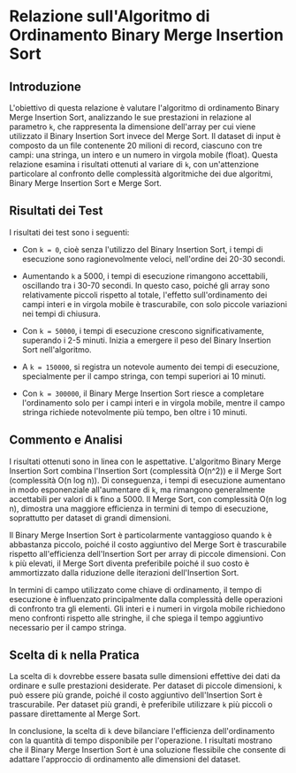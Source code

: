 # Relazione sull'Algoritmo di Ordinamento Binary Merge Insertion Sort

## Introduzione

L'obiettivo di questa relazione è valutare l'algoritmo di ordinamento Binary Merge Insertion Sort, analizzando le sue prestazioni in relazione al parametro `k`, che rappresenta la dimensione dell'array per cui viene utilizzato il Binary Insertion Sort invece del Merge Sort. Il dataset di input è composto da un file contenente 20 milioni di record, ciascuno con tre campi: una stringa, un intero e un numero in virgola mobile (float). Questa relazione esamina i risultati ottenuti al variare di `k`, con un'attenzione particolare al confronto delle complessità algoritmiche dei due algoritmi, Binary Merge Insertion Sort e Merge Sort.

## Risultati dei Test

I risultati dei test sono i seguenti:

- Con `k = 0`, cioè senza l'utilizzo del Binary Insertion Sort, i tempi di esecuzione sono ragionevolmente veloci, nell'ordine dei 20-30 secondi.

- Aumentando `k` a 5000, i tempi di esecuzione rimangono accettabili, oscillando tra i 30-70 secondi. In questo caso, poiché gli array sono relativamente piccoli rispetto al totale, l'effetto sull'ordinamento dei campi interi e in virgola mobile è trascurabile, con solo piccole variazioni nei tempi di chiusura.

- Con `k = 50000`, i tempi di esecuzione crescono significativamente, superando i 2-5 minuti. Inizia a emergere il peso del Binary Insertion Sort nell'algoritmo.

- A `k = 150000`, si registra un notevole aumento dei tempi di esecuzione, specialmente per il campo stringa, con tempi superiori ai 10 minuti.

- Con `k = 300000`, il Binary Merge Insertion Sort riesce a completare l'ordinamento solo per i campi interi e in virgola mobile, mentre il campo stringa richiede notevolmente più tempo, ben oltre i 10 minuti.

## Commento e Analisi

I risultati ottenuti sono in linea con le aspettative. L'algoritmo Binary Merge Insertion Sort combina l'Insertion Sort (complessità O(n^2)) e il Merge Sort (complessità O(n log n)). Di conseguenza, i tempi di esecuzione aumentano in modo esponenziale all'aumentare di `k`, ma rimangono generalmente accettabili per valori di `k` fino a 5000. Il Merge Sort, con complessità O(n log n), dimostra una maggiore efficienza in termini di tempo di esecuzione, soprattutto per dataset di grandi dimensioni.

Il Binary Merge Insertion Sort è particolarmente vantaggioso quando `k` è abbastanza piccolo, poiché il costo aggiuntivo del Merge Sort è trascurabile rispetto all'efficienza dell'Insertion Sort per array di piccole dimensioni. Con `k` più elevati, il Merge Sort diventa preferibile poiché il suo costo è ammortizzato dalla riduzione delle iterazioni dell'Insertion Sort.

In termini di campo utilizzato come chiave di ordinamento, il tempo di esecuzione è influenzato principalmente dalla complessità delle operazioni di confronto tra gli elementi. Gli interi e i numeri in virgola mobile richiedono meno confronti rispetto alle stringhe, il che spiega il tempo aggiuntivo necessario per il campo stringa.

## Scelta di `k` nella Pratica

La scelta di `k` dovrebbe essere basata sulle dimensioni effettive dei dati da ordinare e sulle prestazioni desiderate. Per dataset di piccole dimensioni, `k` può essere più grande, poiché il costo aggiuntivo dell'Insertion Sort è trascurabile. Per dataset più grandi, è preferibile utilizzare `k` più piccoli o passare direttamente al Merge Sort.

In conclusione, la scelta di `k` deve bilanciare l'efficienza dell'ordinamento con la quantità di tempo disponibile per l'operazione. I risultati mostrano che il Binary Merge Insertion Sort è una soluzione flessibile che consente di adattare l'approccio di ordinamento alle dimensioni del dataset.
